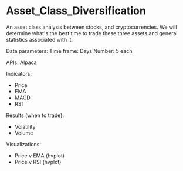 # Asset_Class_Diversification

An asset class analysis between stocks, and cryptocurrencies. We will determine what's the best time to trade these three assets and general statistics associated with it. 

Data parameters:
Time frame: Days 
Number: 5 each

APIs: Alpaca

Indicators:
- Price
- EMA
- MACD 
- RSI

Results (when to trade):
- Volatility 
- Volume

Visualizations:
- Price v EMA (hvplot)
- Price v RSI (hvplot)
